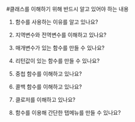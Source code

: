 #클래스를 이해하기 위해 반드시 알고 있어야 하는 내용

1. 함수를 사용하는 이유를 알고 있나요?


2. 지역변수와 전역변수를 이해하고 있나요?


3. 매개변수가 있는 함수를 만들 수 있나요?


4. 리턴값이 있는 함수를 만들 수 있나요?


5. 중첩 함수를 이해하고 있나요?


6. 콜백 함수를 이해하고 있나요?


7. 클로저를 이해하고 있나요?


8. 함수를 이용해 간단한 탭메뉴를 만들 수 있나요?


